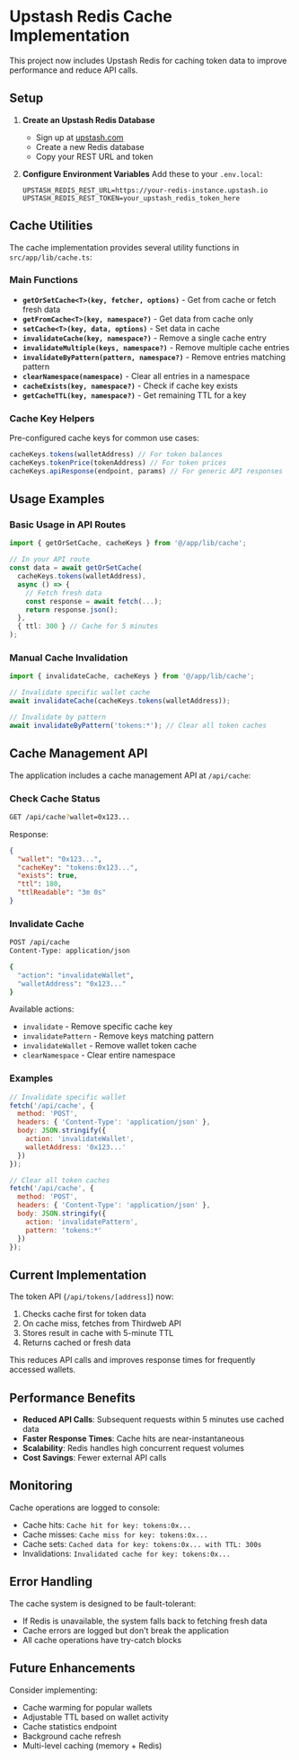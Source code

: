 # Upstash Redis Cache Implementation

This project now includes Upstash Redis for caching token data to improve performance and reduce API calls.

## Setup

1. **Create an Upstash Redis Database**
   - Sign up at [upstash.com](https://upstash.com)
   - Create a new Redis database
   - Copy your REST URL and token

2. **Configure Environment Variables**
   Add these to your `.env.local`:
   ```
   UPSTASH_REDIS_REST_URL=https://your-redis-instance.upstash.io
   UPSTASH_REDIS_REST_TOKEN=your_upstash_redis_token_here
   ```

## Cache Utilities

The cache implementation provides several utility functions in `src/app/lib/cache.ts`:

### Main Functions

- **`getOrSetCache<T>(key, fetcher, options)`** - Get from cache or fetch fresh data
- **`getFromCache<T>(key, namespace?)`** - Get data from cache only
- **`setCache<T>(key, data, options)`** - Set data in cache
- **`invalidateCache(key, namespace?)`** - Remove a single cache entry
- **`invalidateMultiple(keys, namespace?)`** - Remove multiple cache entries
- **`invalidateByPattern(pattern, namespace?)`** - Remove entries matching pattern
- **`clearNamespace(namespace)`** - Clear all entries in a namespace
- **`cacheExists(key, namespace?)`** - Check if cache key exists
- **`getCacheTTL(key, namespace?)`** - Get remaining TTL for a key

### Cache Key Helpers

Pre-configured cache keys for common use cases:

```typescript
cacheKeys.tokens(walletAddress) // For token balances
cacheKeys.tokenPrice(tokenAddress) // For token prices
cacheKeys.apiResponse(endpoint, params) // For generic API responses
```

## Usage Examples

### Basic Usage in API Routes

```typescript
import { getOrSetCache, cacheKeys } from '@/app/lib/cache';

// In your API route
const data = await getOrSetCache(
  cacheKeys.tokens(walletAddress),
  async () => {
    // Fetch fresh data
    const response = await fetch(...);
    return response.json();
  },
  { ttl: 300 } // Cache for 5 minutes
);
```

### Manual Cache Invalidation

```typescript
import { invalidateCache, cacheKeys } from '@/app/lib/cache';

// Invalidate specific wallet cache
await invalidateCache(cacheKeys.tokens(walletAddress));

// Invalidate by pattern
await invalidateByPattern('tokens:*'); // Clear all token caches
```

## Cache Management API

The application includes a cache management API at `/api/cache`:

### Check Cache Status
```bash
GET /api/cache?wallet=0x123...
```

Response:
```json
{
  "wallet": "0x123...",
  "cacheKey": "tokens:0x123...",
  "exists": true,
  "ttl": 180,
  "ttlReadable": "3m 0s"
}
```

### Invalidate Cache

```bash
POST /api/cache
Content-Type: application/json

{
  "action": "invalidateWallet",
  "walletAddress": "0x123..."
}
```

Available actions:
- `invalidate` - Remove specific cache key
- `invalidatePattern` - Remove keys matching pattern
- `invalidateWallet` - Remove wallet token cache
- `clearNamespace` - Clear entire namespace

### Examples

```javascript
// Invalidate specific wallet
fetch('/api/cache', {
  method: 'POST',
  headers: { 'Content-Type': 'application/json' },
  body: JSON.stringify({
    action: 'invalidateWallet',
    walletAddress: '0x123...'
  })
});

// Clear all token caches
fetch('/api/cache', {
  method: 'POST',
  headers: { 'Content-Type': 'application/json' },
  body: JSON.stringify({
    action: 'invalidatePattern',
    pattern: 'tokens:*'
  })
});
```

## Current Implementation

The token API (`/api/tokens/[address]`) now:
1. Checks cache first for token data
2. On cache miss, fetches from Thirdweb API
3. Stores result in cache with 5-minute TTL
4. Returns cached or fresh data

This reduces API calls and improves response times for frequently accessed wallets.

## Performance Benefits

- **Reduced API Calls**: Subsequent requests within 5 minutes use cached data
- **Faster Response Times**: Cache hits are near-instantaneous
- **Scalability**: Redis handles high concurrent request volumes
- **Cost Savings**: Fewer external API calls

## Monitoring

Cache operations are logged to console:
- Cache hits: `Cache hit for key: tokens:0x...`
- Cache misses: `Cache miss for key: tokens:0x...`
- Cache sets: `Cached data for key: tokens:0x... with TTL: 300s`
- Invalidations: `Invalidated cache for key: tokens:0x...`

## Error Handling

The cache system is designed to be fault-tolerant:
- If Redis is unavailable, the system falls back to fetching fresh data
- Cache errors are logged but don't break the application
- All cache operations have try-catch blocks

## Future Enhancements

Consider implementing:
- Cache warming for popular wallets
- Adjustable TTL based on wallet activity
- Cache statistics endpoint
- Background cache refresh
- Multi-level caching (memory + Redis)